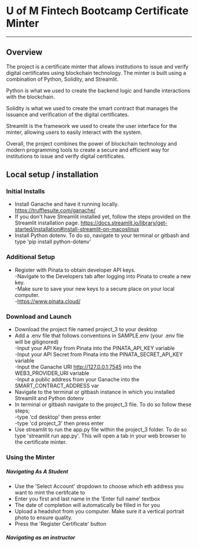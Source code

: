 # U of M Fintech Bootcamp Certificate Minter
___

## Overview
The project is a certificate minter that allows institutions to issue and verify digital certificates using blockchain technology. The minter is built using a combination of Python, Solidity, and Streamlit.

Python is what we used to create the backend logic and handle interactions with the blockchain.

Solidity is what we used to create the smart contract that manages the issuance and verification of the digital certificates.

Streamlit is the framework we used to create the user interface for the minter, allowing users to easily interact with the system.

Overall, the project combines the power of blockchain technology and modern programming tools to create a secure and efficient way for institutions to issue and verify digital certificates.



## Local setup / installation
### Initial Installs
* Install Ganache and have it running locally. https://trufflesuite.com/ganache/
* If you don't have Streamlit installed yet, follow the steps provided on the Streamlit installation page. https://docs.streamlit.io/library/get-started/installation#install-streamlit-on-macoslinux
* Install Python dotenv. To do so, navigate to your terminal or gitbash and type 'pip install python-dotenv'

### Additional Setup
* Register with Pinata to obtain developer API keys.  
    -Navigate to the Developers tab after logging into Pinata to create a new key.  
    -Make sure to save your new keys to a secure place on your local computer.  
    -https://www.pinata.cloud/
    
### Download and Launch
* Download the project file named project_3 to your desktop
* Add a .env file that follows conventions in SAMPLE.env (your .env file will be gitignored)  
    -Input your API Key from Pinata into the PINATA_API_KEY variable  
    -Input your API Secret from Pinata into the PINATA_SECRET_API_KEY variable  
    -Input the Ganache URI http://127.0.0.1:7545 into the WEB3_PROVIDER_URI variable  
    -Input a public address from your Ganache into the SMART_CONTRACT_ADDRESS var
* Navigate to the terminal or gitbash instance in which you installed Streamlit and Python dotenv
* In terminal or gitbash navigate to the project_3 file. To do so follow these steps;  
    -type 'cd desktop' then press enter  
    -type 'cd project_3' then press enter
* Use streamlit to run the app.py file within the project_3 folder. To do so type 'streamlit run app.py'. This will open a tab in your web browser to the certificate minter.

### Using the Minter
##### Navigating As A Student
* Use the 'Select Account' dropdown to choose which eth address you want to mint the certifcate to
* Enter you first and last name in the 'Enter full name' textbox
* The date of completion will automatically be filled in for you
* Upload a headshot from you computer. Make sure it a vertical portrait photo to ensure quality.
* Press the 'Register Certificate' button

##### Navigating as an instructor

    
    